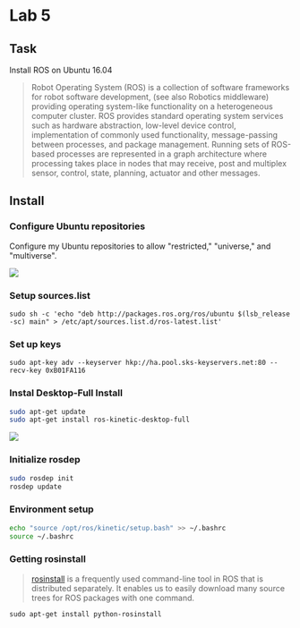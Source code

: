 # Lab 5

## Task

Install ROS on Ubuntu 16.04

> Robot Operating System (ROS) is a collection of software frameworks for robot software development, (see also Robotics middleware) providing operating system-like functionality on a heterogeneous computer cluster. ROS provides standard operating system services such as hardware abstraction, low-level device control, implementation of commonly used functionality, message-passing between processes, and package management. Running sets of ROS-based processes are represented in a graph architecture where processing takes place in nodes that may receive, post and multiplex sensor, control, state, planning, actuator and other messages.

## Install

### Configure Ubuntu repositories

Configure my Ubuntu repositories to allow "restricted," "universe," and "multiverse".

![](https://help.ubuntu.com/community/Repositories/Ubuntu?action=AttachFile&do=get&target=Software+Sources.png)

### Setup sources.list

`sudo sh -c 'echo "deb http://packages.ros.org/ros/ubuntu $(lsb_release -sc) main" > /etc/apt/sources.list.d/ros-latest.list'`

### Set up keys

`sudo apt-key adv --keyserver hkp://ha.pool.sks-keyservers.net:80 --recv-key 0xB01FA116`

### Instal Desktop-Full Install

```bash
sudo apt-get update
sudo apt-get install ros-kinetic-desktop-full
```

![](https://static.32ph.com/upload-pic/g1mtk.jpg)

### Initialize rosdep

```bash
sudo rosdep init
rosdep update
```

### Environment setup

```bash
echo "source /opt/ros/kinetic/setup.bash" >> ~/.bashrc
source ~/.bashrc
```

### Getting rosinstall

> [rosinstall](http://wiki.ros.org/rosinstall) is a frequently used command-line tool in ROS that is distributed separately. It enables us to easily download many source trees for ROS packages with one command.

`sudo apt-get install python-rosinstall`

